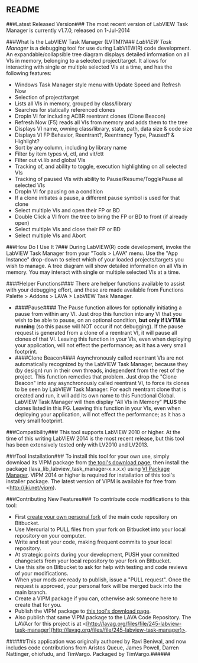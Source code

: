 ## README ##

###Latest Released Version###
The most recent version of LabVIEW Task Manager is currently 
v1.7.0, released on 1-Jul-2014

###What Is the LabVIEW Task Manager (LVTM)?###
_LabVIEW Task Manager_ is a debugging tool for use during LabVIEW(R) code development.  An expandable/collapsible tree diagram displays detailed information on all VIs in memory, belonging to a selected project/target.  It allows for interacting with single or multiple selected VIs at a time, and has the following features: 

* Windows Task Manager style menu with Update Speed and Refresh Now
* Selection of project/target
* Lists all VIs in memory, grouped by class/library
* Searches for statically referenced clones
* DropIn VI for including ACBR reentrant clones (Clone Beacon)
* Refresh Now (F5) reads all VIs from memory and adds them to the tree
* Displays VI name, owning class/library, state, path, data size &amp; code size
* Displays VI FP Behavior, Reentrant?, Reentrancy Type, Paused? &amp; Highlight?
* Sort by any column, including by library name
* Filter by item types vi, ctl, and vit/ctt
* Filter out vi.lib and global VIs
* Tracking of, and ability to toggle, execution highlighting on all selected VIs
* Tracking of paused VIs with ability to Pause/Resume/TogglePause all selected VIs
* DropIn VI for pausing on a condition
* If a clone initiates a pause, a different pause symbol is used for that clone
* Select multiple VIs and open their FP or BD
* Double Click a VI from the tree to bring the FP or BD to front (if already open)
* Select multiple VIs and close their FP or BD
* Select multiple VIs and Abort

###How Do I Use It ?###
During LabVIEW(R) code development, invoke the LabVIEW Task Manager from your "Tools > LAVA" menu.  Use the "App Instance" drop-down to select which of your loaded projects/targets you wish to manage.  A tree diagram will show detailed information on all VIs in memory.  You may interact with single or multiple selected VIs at a time.

####Helper Functions####
There are helper functions available to assist with your debugging effort, and these are made available from Functions Palette > Addons > LAVA > LabVIEW Task Manager.

* ####Pause####
The Pause function allows for optionally initiating a pause from within any VI.  Just drop this function into any VI that you wish to be able to pause, on an optional condition, **but only if LVTM is running** (so this pause will NOT occur if not debugging).  If the pause request is generated from a clone of a reentrant VI, it will pause all clones of that VI.  Leaving this function in your VIs, even when deploying your application, will not effect the performance; as it has a very small footprint.
* ####Clone Beacon####
Asynchronously called reentrant VIs are not automatically recognized by the LabVIEW Task Manager, because they (by design) run in their own threads, independent from the rest of the project.  This function remedies that problem.  Just drop the "Clone Beacon" into any asynchronously called reentrant VI, to force its clones to be seen by LabVIEW Task Manager.  For each reentrant clone that is created and run, it will add its own name to this Functional Global.  LabVIEW Task Manager will then display "All VIs in Memory" **PLUS** the clones listed in this FG.  Leaving this function in your VIs, even when deploying your application, will not effect the performance; as it has a very small footprint.

###Compatibility###
This tool supports LabVIEW 2010 or higher.  At the time of this writing LabVIEW 2014 is the most recent release, but this tool has been extensively tested only with LV2010 and LV2013.

###Tool Installation###
To install this tool for your own use, simply download its VIPM package from [the tool's download page](https://bitbucket.org/lavag/labview-task-manager/downloads), then install the package (lava_lib_labview_task_manager-x.x.x.x) using [VI Package Manager](http://jki.net/vipm).  VIPM 2014 or higher is required for installation of this tool's installer package.  The latest version of VIPM is available for free from <http://jki.net/vipm).

###Contributing New Features###
To contribute code modifications to this tool: 

* First [create your own personal fork](https://bitbucket.org/lavag/labview-task-manager/fork) of the main code repository on Bitbucket.
* Use Mercurial to PULL files from your fork on Bitbucket into your local repository on your computer.
* Write and test your code, making frequent commits to your local repository.
* At strategic points during your development, PUSH your committed changesets from your local repository to your fork on Bitbucket.
* Use this site on Bitbucket to ask for help with testing and code reviews of your modifications.
* When your mods are ready to publish, issue a "PULL request".  Once the request is approved, your personal fork will be merged back into the main branch.
* Create a VIPM package if you can, otherwise ask someone here to create that for you.
* Publish the VIPM package to [this tool's download page](https://bitbucket.org/lavag/labview-task-manager/downloads).
* Also publish that same VIPM package to the LAVA Code Repository.  The LAVAcr for this project is at <[http://lavag.org/files/file/245-labview-task-manager](http://lavag.org/files/file/245-labview-task-manager)>.

######This application was originally authored by Ravi Beniwal, and now includes code contributions from Aristos Queue, James Powell, Darren Nattinger, ohiofudu, and TimVargo.  Packaged by TimVargo.######